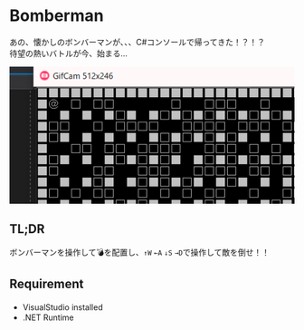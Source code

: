 # Bomberman
あの、懐かしのボンバーマンが、、、C#コンソールで帰ってきた！？！？  
待望の熱いバトルが今、始まる...

![操作方法](https://github.com/naonao0001777/Bomberman/blob/master/a.gif)

## TL;DR
ボンバーマンを操作して💣を配置し、`↑W` `←A` `↓S` `→D`で操作して敵を倒せ！！

## Requirement
* VisualStudio installed　　
* .NET Runtime
